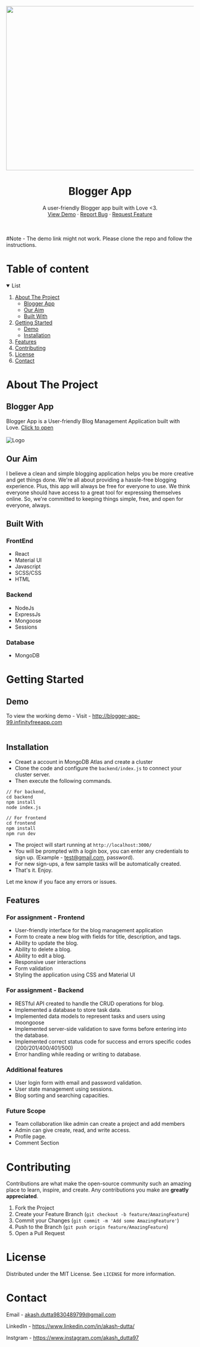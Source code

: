 <p align="center">
  <a href="http://blogger-app-99.infinityfreeapp.com">
    <img src="./assets/BlogApp.JPG" alt="Logo" width="1080" height="440">
  </a>

  <h1 align="center">Blogger App</h1>

  <p align="center">
    A user-friendly Blogger app built with Love <3.
    <br />
    <a href="http://blogger-app-99.infinityfreeapp.com">View Demo</a>
    ·
    <a href="https://github.com/akash-dutta-dev/BloggerApp/issues">Report Bug</a>
    ·
    <a href="https://github.com/akash-dutta-dev/BloggerApp/issues">Request Feature</a>
  </p>
</p>
<br><br>
#Note - The demo link might not work. Please clone the repo and follow the instructions.
 <br>     
      
<!-- TABLE OF CONTENTS -->
# Table of content
<details open="open">
  <summary>List</summary>
  <ol>
    <li>
      <a href="#about-the-project">About The Project</a>
      <ul>
        <li><a href="#blogger-app">Blogger App</a></li>
        <li><a href="#our-aim">Our Aim</a></li>
        <li><a href="#built-with">Built With</a></li>
      </ul>
    </li>
    <li>
      <a href="#getting-started">Getting Started</a>
      <ul>
        <li><a href="#prerequisites">Demo</a></li>
        <li><a href="#installation">Installation</a></li>
      </ul>
    </li>
    <li><a href="#features">Features</a></li>
    <li><a href="#contributing">Contributing</a></li>
    <li><a href="#license">License</a></li>
    <li><a href="#contact">Contact</a></li>
  </ol>
</details>

<!-- ABOUT THE PROJECT -->

# About The Project

## Blogger App

Blogger App is a User-friendly Blog Management Application built with Love. [Click to open](http://blogger-app-99.infinityfreeapp.com)
<br><br>
<img src="./assets/mobile.JPG" alt="Logo">

## Our Aim

I believe a clean and simple blogging application helps you be more creative and get things done. We're all about providing a hassle-free blogging experience. Plus, this app will always be free for everyone to use. We think everyone should have access to a great tool for expressing themselves online. So, we're committed to keeping things simple, free, and open for everyone, always.

## Built With

### FrontEnd

- React
- Material UI
- Javascript
- SCSS/CSS
- HTML

### Backend

- NodeJs
- ExpressJs
- Mongoose
- Sessions

### Database

- MongoDB

<!-- Getting Started -->

# Getting Started

## Demo

To view the working demo -
Visit - http://blogger-app-99.infinityfreeapp.com
<br><br>

## Installation

- Creaet a account in MongoDB Atlas and create a cluster
- Clone the code and configure the `backend/index.js` to connect your cluster server.
- Then execute the following commands.

```
// For backend,
cd backend
npm install
node index.js

// For frontend
cd frontend
npm install
npm run dev
```

- The project will start running at `http://localhost:3000/`
- You will be prompted with a login box, you can enter any credentials to sign up. (Example - test@gmail.com, password).
- For new sign-ups, a few sample tasks will be automatically created.
- That's it. Enjoy.
  <br>

Let me know if you face any errors or issues.

## Features

### For assignment - Frontend

- User-friendly interface for the blog management application
- Form to create a new blog with fields for title, description, and tags.
- Ability to update the blog.
- Ability to delete a blog.
- Ability to edit a blog.
- Responsive user interactions
- Form validation
- Styling the application using CSS and Material UI

### For assignment - Backend

- RESTful API created to handle the CRUD operations for blog.
- Implemented a database to store task data.
- Implemented data models to represent tasks and users using moongoose
- Implemented server-side validation to save forms before entering into the database.
- Implemented correct status code for success and errors specific codes (200/201/400/401/500)
- Error handling while reading or writing to database.

### Additional features

- User login form with email and password validation.
- User state management using sessions.
- Blog sorting and searching capacities.

### Future Scope

- Team collaboration like admin can create a project and add members
- Admin can give create, read, and write access.
- Profile page.
- Comment Section

<!-- CONTRIBUTING -->

# Contributing

Contributions are what make the open-source community such an amazing place to learn, inspire, and create. Any contributions you make are **greatly appreciated**.

1. Fork the Project
2. Create your Feature Branch (`git checkout -b feature/AmazingFeature`)
3. Commit your Changes (`git commit -m 'Add some AmazingFeature'`)
4. Push to the Branch (`git push origin feature/AmazingFeature`)
5. Open a Pull Request

<!-- LICENSE -->

# License

Distributed under the MIT License. See `LICENSE` for more information.

<!-- CONTACT -->

# Contact

Email - akash.dutta9830489799@gmail.com

LinkedIn - https://www.linkedin.com/in/akash-dutta/

Instgram - https://www.instagram.com/akash_dutta97
